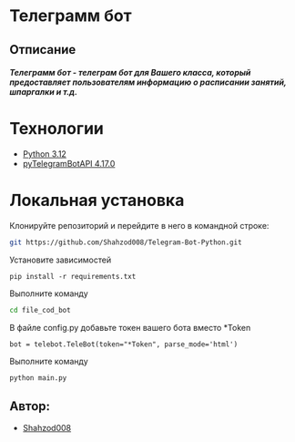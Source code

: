 # Телеграмм бот 

## Отписание

##### **Телеграмм бот** - телеграм бот для Вашего класса, который предоставляет пользователям информацию о расписании занятий, шпаргалки и т.д.

# Технологии

- [Python 3.12](https://www.python.org/downloads/release/python-388/)
- [pyTelegramBotAPI 4.17.0](https://pypi.org/project/pyTelegramBotAPI/)

# Локальная установка

Клонируйте репозиторий и перейдите в него в командной строке:

```sh
git https://github.com/Shahzod008/Telegram-Bot-Python.git
```
Установите зависимостей
```
pip install -r requirements.txt
```
Выполните команду
```sh
cd file_cod_bot
```
В файле config.py добавьте токен вашего бота вместо *Token
```
bot = telebot.TeleBot(token="*Token", parse_mode='html')
```
Выполните команду
```sh
python main.py
```


## Автор:
* [Shahzod008](https://github.com/Shahzod008)